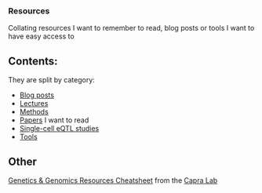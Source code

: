 ### Resources

Collating resources I want to remember to read, blog posts or tools I want to have easy access to

## Contents:

They are split by category:

* [Blog posts](blog_posts.md)
* [Lectures](lectures.md)
* [Methods](methods.md)
* [Papers](papers.md) I want to read
* [Single-cell eQTL studies](single_cell_eqtl_studies_overview.md)
* [Tools](tools.md)

## Other

[Genetics & Genomics Resources Cheatsheet](https://docs.google.com/document/d/1QSjDJCXqhtt6Dzc10vHs8LHGenrpurTSInlzsp8Chy4/edit#heading=h.a1agkpctmfcb) from the [Capra Lab](http://www.capralab.org/)
